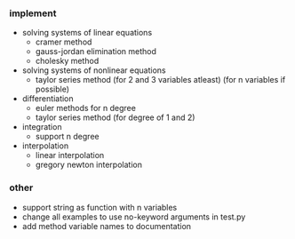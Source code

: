 ### implement
- solving systems of linear equations
  - cramer method
  - gauss-jordan elimination method
  - cholesky method
- solving systems of nonlinear equations
  - taylor series method (for 2 and 3 variables atleast) (for n variables if possible)
- differentiation
  - euler methods for n degree
  - taylor series method (for degree of 1 and 2)
- integration
  - support n degree
- interpolation
  - linear interpolation
  - gregory newton interpolation
### other
- support string as function with n variables
- change all examples to use no-keyword arguments in test.py
- add method variable names to documentation

